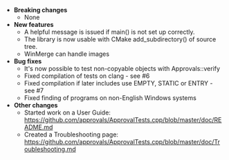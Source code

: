* **Breaking changes**
    * None
* **New features**
    * A helpful message is issued if main() is not set up correctly.
    * The library is now usable with CMake add_subdirectory() of source tree.
    * WinMerge can handle images
* **Bug fixes**
    * It's now possible to test non-copyable objects with Approvals::verify
    * Fixed compilation of tests on clang - see #6
    * Fixed compilation if later includes use EMPTY, STATIC or ENTRY - see #7
    * Fixed finding of programs on non-English Windows systems
* **Other changes**
    * Started work on a User Guide: https://github.com/approvals/ApprovalTests.cpp/blob/master/doc/README.md
    * Created a Troubleshooting page: https://github.com/approvals/ApprovalTests.cpp/blob/master/doc/Troubleshooting.md
